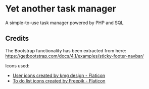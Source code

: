 # Yet another task manager
 A simple-to-use task manager powered by PHP and SQL

## Credits
The Bootstrap functionality has been extracted from here:
https://getbootstrap.com/docs/4.1/examples/sticky-footer-navbar/

Icons used:
- <a href="https://www.flaticon.com/free-icons/user" title="user icons">User icons created by kmg design - Flaticon</a>
- <a href="https://www.flaticon.com/free-icons/to-do-list" title="to do list icons">To do list icons created by Freepik - Flaticon</a>
